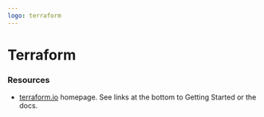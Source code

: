 ```yaml
---
logo: terraform
---
```

# Terraform

### Resources

- [terraform.io](https://www.terraform.io/) homepage. See links at the bottom to Getting Started or the docs.
